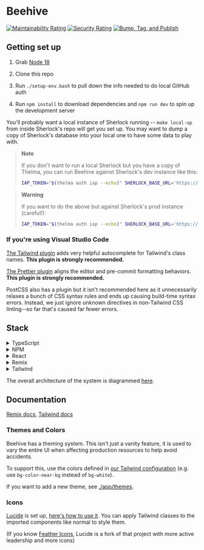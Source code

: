 # Beehive

[![Maintainability Rating](https://sonarcloud.io/api/project_badges/measure?project=broadinstitute_beehive&metric=sqale_rating)](https://sonarcloud.io/summary/new_code?id=broadinstitute_beehive)
[![Security Rating](https://sonarcloud.io/api/project_badges/measure?project=broadinstitute_beehive&metric=security_rating)](https://sonarcloud.io/summary/new_code?id=broadinstitute_beehive)
[![Bump, Tag, and Publish](https://github.com/broadinstitute/beehive/actions/workflows/build.yaml/badge.svg)](https://github.com/broadinstitute/beehive/actions/workflows/build.yaml)

## Getting set up

1. Grab [Node 18](https://nodejs.org/en/download)

2. Clone this repo

3. Run `./setup-env.bash` to pull down the info needed to do local GitHub auth

4. Run `npm install` to download dependencies and `npm run dev` to spin up the development server

You'll probably want a local instance of Sherlock running -- `make local-up` from inside Sherlock's repo will get you set up. You may want to dump a copy of Sherlock's database into your local one to have some data to play with.

> **Note**
>
> If you don't want to run a local Sherlock but you have a copy of Thelma, you can run Beehive against Sherlock's dev instance like this:
>
> ```bash
> IAP_TOKEN="$(thelma auth iap --echo)" SHERLOCK_BASE_URL='https://sherlock-dev.dsp-devops.broadinstitute.org' npm run dev
> ```

> **Warning**
>
> If you want to do the above but against Sherlock's prod instance (careful!):
>
> ```bash
> IAP_TOKEN="$(thelma auth iap --echo)" SHERLOCK_BASE_URL='https://sherlock.dsp-devops.broadinstitute.org' npm run dev
> ```

### If you're using Visual Studio Code

[The Tailwind plugin](vscode:extension/bradlc.vscode-tailwindcss) adds very helpful autocomplete for Tailwind's class names. **This plugin is strongly recommended.**

[The Prettier plugin](vscode:extension/esbenp.prettier-vscode) aligns the editor and pre-commit formatting behaviors. **This plugin is strongly recommended.**

PostCSS also has a plugin but it isn't recommended here as it unnecessarily relaxes a bunch of CSS syntax rules and ends up causing build-time syntax errors. Instead, we just ignore unknown directives in non-Tailwind CSS linting--so far that's caused far fewer errors.

## Stack

<details>
<summary>
TypeScript
</summary>

We're just building a UI here--we already have a backend that does the business logic, [Sherlock](https://github.com/broadinstitute/sherlock).

We're using TypeScript over JavaScript for many of the same reasons [Terra UI](https://github.com/DataBiosphere/terra-ui) has [considered](https://docs.google.com/document/d/1tX1tGULDnWnWOCzez5WWTSXJFCHxB98rrU07B5u8KNk/edit#heading=h.shrc0akkyq24). In our case, we're starting fresh and the other tooling in this stack has [really good support for it](https://remix.run/docs/en/v1/guides/typescript), so we have fewer downsides to using it.

</details>

<details>
<summary>
NPM
</summary>

We're using NPM over Yarn because NPM is the default and we don't currently have a need to Yarn's extra complexity--we can always move to it later.

</details>

<details>
<summary>
React
</summary>

We're using React because DSP already uses it for [Terra UI](https://github.com/DataBiosphere/terra-ui) and [DUOS UI](https://github.com/DataBiosphere/duos-ui), and we have similar requirements for interactivity--no need to reinvent the wheel.

We use the `tsx` syntax since that's the most common syntax in modern resources online. Files that specifically don't include any inlined React at all can opt to use `ts` to help make that clear. This dovetails nicely with code-splitting hinting to Remix's compiler, resulting in `session.server.ts` vs `clusters.tsx`.

</details>

<details>
<summary>
Remix
</summary>

[Remix](https://remix.run/) is a data loading and rendering framework for React. There's two older, larger competitors, [Gatsby](https://www.gatsbyjs.com/) (which I've used) and [Next](https://nextjs.org/), but they both have gigantic feature sets far beyond what we need. Remix positions itself as a thin layer that just does your site's data loading and rendering [from the server](https://remix.run/docs/en/v1/guides/data-loading), making it super easy to [bring your own actual backend](https://remix.run/docs/en/v1/guides/bff)--exactly what we're doing with [Sherlock](https://github.com/broadinstitute/sherlock).

Another point in favor of Remix over Next is that Remix is essentially [React Router](https://reactrouter.com/en/main) (it's made by the same people) except it loads your data too. This makes a ton of sense for Sherlock specifically because Sherlock's data model is very hierarchical, so hierarchical routes and data-loading from Remix make for very idiomatic source code. [Next plans to add similar functionality in the future](https://nextjs.org/blog/layouts-rfc), but we're building Beehive now, and Remix offers this now.

(We're glossing over a lot here, but the bottom line is that we'll probably use 90%+ of Remix versus maybe 25% of its competitors, and the competitors have more lock-in. Remix saves us from reinventing wheels that we already have from Sherlock or [Identity-Aware Proxy](https://docs.google.com/document/d/1FCVPfCjJMF_ljBTeG6bJwbMUCe52kSsbKWTXCqdO7Nw/edit#heading=h.f25rkrrigwm) while still letting us write, well, React.)

</details>

<details>
<summary>
Tailwind
</summary>

[Tailwind](https://tailwindcss.com/) is a library of utility CSS classes. They have an explanation of why this is [a good idea](https://tailwindcss.com/docs/utility-first) but they're too humble to brag about one of their greatest features: [a documentation site so thorough](https://tailwindcss.com/docs/editor-setup) that we don't all need to memorize CSS or have a thousand tabs open to be able to contribute code to Beehive.

We use Tailwind as a PostCSS plugin along with a few others to help organize files ([import](https://github.com/postcss/postcss-import) and [import-glob](https://github.com/dimitrinicolas/postcss-import-ext-glob)), improve compatibility ([autoprefixer](https://github.com/postcss/autoprefixer)), and lower load times ([cssnano](https://cssnano.co/)); see [postcss.config.js](./postcss.config.js) for more info. Everything in `./styles` ends up in `./app/styles` where [Remix can grab it](https://github.com/dimitrinicolas/postcss-import-ext-glob#example), but working directly with CSS in Beehive is mostly just an escape hatch for when Tailwind can't do something.

</details>

The overall architecture of the system is diagrammed [here](https://lucid.app/lucidchart/0b274518-4e5a-449e-b3bc-19714096d5a4/edit?page=0_0#).

## Documentation

[Remix docs](https://remix.run/docs), [Tailwind docs](https://tailwindcss.com/docs/editor-setup)

### Themes and Colors

Beehive has a theming system. This isn't just a vanity feature, it is used to vary the entire UI when affecting production resources to help avoid accidents.

To support this, use the colors defined in [our Tailwind configuration](./tailwind.config.js) (e.g. use `bg-color-near-bg` instead of `bg-white`).

If you want to add a new theme, see [./app/themes](./app/themes).

### Icons

[Lucide](https://lucide.dev/) is set up, [here's how to use it](https://lucide.dev/docs/lucide-react#how-to-use). You can apply Tailwind classes to the imported components like normal to style them.

(If you know [Feather Icons](https://github.com/feathericons/feather), Lucide is a fork of that project with more active leadership and more icons)
